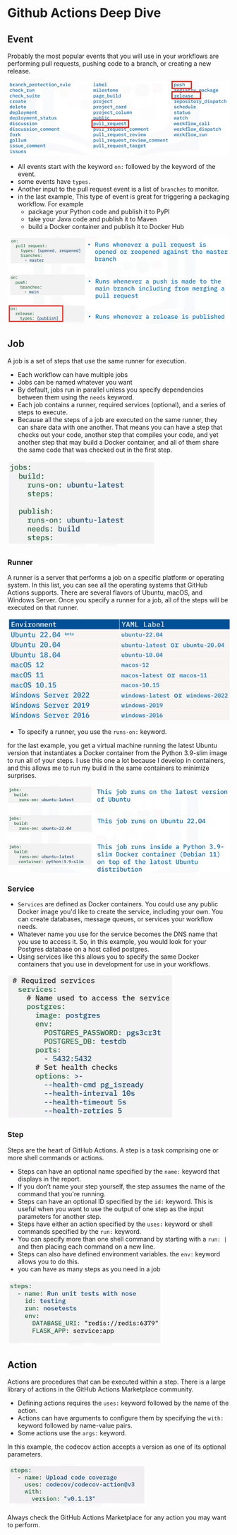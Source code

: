 # Github Actions Deep Dive

## Event

Probably the most popular events that you will use in your workflows are performing pull requests, pushing code to a branch, or creating a new release.

![](/img/popular-events.png)

- All events start with the keyword `on:` followed by the keyword of the event.
- some events have `types.`  
- Another input to the pull request event is a list of `branches` to monitor. 
- in the last example, This type of event is great for triggering a packaging workflow. For example
  - package your Python code and publish it to PyPI
  - take your Java code and publish it to Maven
  - build a Docker container and publish it to Docker Hub

![](/img/event-example.png)

## Job

A job is a set of steps that use the same runner for execution. 
- Each workflow can have multiple jobs
- Jobs can be named whatever you want 
- By default, jobs run in parallel unless you specify dependencies between them using the `needs` keyword. 
- Each job contains a runner, required services (optional), and a series of steps to execute.
- Because all the steps of a job are executed on the same runner, they can share data with one another. That means you can have a step that checks out your code, another step that compiles your code, and yet another step that may build a Docker container, and all of them share the same code that was checked out in the first step.

![](/img/jobs.png)

### Runner
 A runner is a server that performs a job on a specific platform or operating system. In this list, you can see all the operating systems that GitHub Actions supports. There are several flavors of Ubuntu, macOS, and Windows Server. Once you specify a runner for a job, all of the steps will be executed on that runner. 

 ![](/img/runners-list.png)

 - To specify a runner, you use the `runs-on:` keyword. 

for the last example, you get a virtual machine running the latest Ubuntu version that instantiates a Docker container from the Python 3.9-slim image to run all of your steps. I use this one a lot because I develop in containers, and this allows me to run my build in the same containers to minimize surprises. 

![](/img/runners-examples.png)

### Service

- `Services` are defined as Docker containers. You could use any public Docker image you'd like to create the service, including your own. You can create databases, message queues, or services your workflow needs. 
- Whatever name you use for the service becomes the DNS name that you use to access it. So, in this example, you would look for your Postgres database on a host called postgres. 
- Using services like this allows you to specify the same Docker containers that you use in development for use in your workflows.

![](/img/services.png)

### Step

Steps are the heart of GitHub Actions. A step is a task comprising one or more shell commands or actions.
- Steps can have an optional name specified by the `name:` keyword that displays in the report.
-  If you don’t name your step yourself, the step assumes the name of the command that you're running.
-  Steps can have an optional ID specified by the `id:` keyword. This is useful when you want to use the output of one step as the input parameters for another step. 
-  Steps have either an action specified by the `uses:` keyword or shell commands specified by the `run:` keyword. 
-  You can specify more than one shell command by starting with a `run: |` and then placing each command on a new line.
-  Steps can also have defined environment variables. the `env:` keyword allows you to do this.
-  you can have as many steps as you need in a job

![](/img/steps.png)

## Action
Actions are procedures that can be executed within a step. There is a large library of actions in the GitHub Actions Marketplace community. 
- Defining actions requires the `uses:` keyword followed by the name of the action. 
- Actions can have arguments to configure them by specifying the `with:` keyword followed by name-value pairs. 
- Some actions use the `args:` keyword.

In this example, the codecov action accepts a version as one of its optional parameters. 

![](/img/actions.png)

Always check the GitHub Actions Marketplace for any action you may want to perform.

